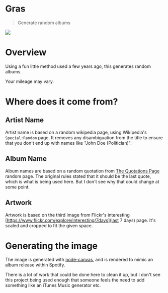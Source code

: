 # Gras

> Generate random albums

![](http://i.imgur.com/8ws0UY3.png)

# Overview

Using a fun little method used a few years ago, this
generates random albums.

Your mileage may vary.

# Where does it come from?

## Artist Name

Artist name is based on a random wikipedia page, using 
Wikipedia's `Special:Random` page. It removes any
disambiguation from the title to ensure that you don't end
up with names like "John Doe (Politician)".

## Album Name

Album names are based on a random quotation from
[The Quotations Page](http://www.quotationspage.com/) random
page. The original rules stated that it should be the last
quote, which is what is being used here. But I don't see
why that could change at some point.

## Artwork

Artwork is based on the third image from Flickr's interesting
[https://www.flickr.com/explore/interesting/7days](last 7 days)
page. It's scaled and cropped to fit the given space.

# Generating the image

The image is generated with [node-canvas](https://github.com/Automattic/node-canvas),
and is rendered to mimic an album release within Spotify.

There is a lot of work that could be done here to clean it up,
but I don't see this project being used enough that someone feels
the need to add something like an iTunes Music generator etc.

